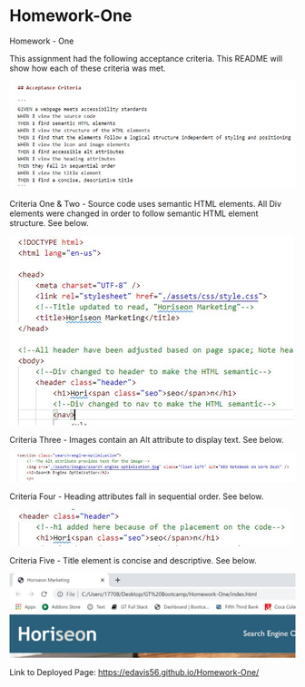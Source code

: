 # Homework-One

Homework - One 

This assignment had the following acceptance criteria. This README will show how each of these criteria was met. 

![](/assets/images/Acceptance%20Criteria.JPG)

Criteria One & Two - Source code uses semantic HTML elements. All Div elements were changed in order to follow semantic HTML element structure. See below. 

![](/assets/images/CriteriaOneandTwo.JPG)


Criteria Three - Images contain an Alt attribute to display text. See below. 

![](/assets/images/CriteriaThree.JPG)


Criteria Four - Heading attributes fall in sequential order. See below. 

![](/assets/images/CriteriaFour.JPG)

Criteria Five - Title element is concise and descriptive. See below. 

![](/assets/images/CriteriaFive.JPG)


Link to Deployed Page: https://edavis56.github.io/Homework-One/